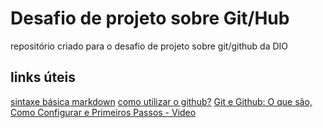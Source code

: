 # Desafio de projeto sobre Git/Hub
repositório criado para o desafio de projeto sobre git/github da DIO


## links úteis
[sintaxe básica markdown](https://www.markdownguide.org/)
[como utilizar o github?](https://www.google.com/search?q=github&rlz=1C1SQJL_pt-BRBR965BR965&sxsrf=AOaemvKHaFNQDVV8eAOvOCgZsFrPZGeJbg%3A1635605962967&ei=yl19YZe1Oqmq1sQPk4mQ4As&oq=github&gs_lcp=Cgdnd3Mtd2l6EAMyBAgjECcyCgguEMcBENEDECcyBQgAEIAEMgcIABCxAxBDMggIABCABBCxAzIICAAQgAQQsQMyBwgAELEDEEMyCAgAEIAEELEDMgUIABCABDIFCAAQgAQ6BwgjELADECc6BwgAEEcQsAM6EAguEMcBENEDEMgDELADEENKBQg4EgExSgQIQRgAUPQjWPQjYO0maAJwAngAgAFsiAFskgEDMC4xmAEAoAEByAELwAEB&sclient=gws-wiz&ved=0ahUKEwiXwqiDs_LzAhUplZUCHZMEBLwQ4dUDCA4&uact=5#:~:text=O%20que%20%C3%A9%20GitHub%20e%20como%20us%C3%A1-lo%20-%20Canaltech)
[Git e Github: O que são, Como Configurar e Primeiros Passos - Video](https://www.google.com/search?rlz=1C1SQJL_pt-BRBR965BR965&tbm=vid&sxsrf=AOaemvLqnN-jRIB6Vnyt3Li9sqw2EXCRcw:1635605968852&q=github&sa=X&ved=2ahUKEwiNyo-Gs_LzAhXsppUCHfQiBUcQ8ccDegQIIRAD&biw=1366&bih=657&dpr=1#:~:text=Git%20e%20Github%3A%20O%20que%20s%C3%A3o%2C%20Como%20Configurar%20e%20Primeiros%20Passos)
